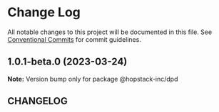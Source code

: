 # Change Log

All notable changes to this project will be documented in this file.
See [Conventional Commits](https://conventionalcommits.org) for commit guidelines.

## 1.0.1-beta.0 (2023-03-24)

**Note:** Version bump only for package @hopstack-inc/dpd





## CHANGELOG
